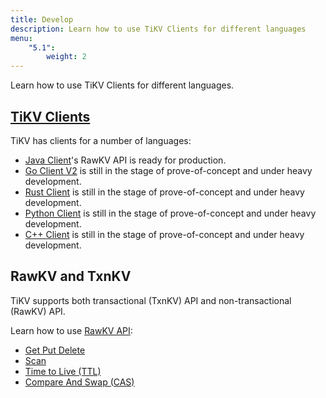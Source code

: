 ```yaml
---
title: Develop
description: Learn how to use TiKV Clients for different languages
menu:
    "5.1":
        weight: 2
---
```


Learn how to use TiKV Clients for different languages.

## [TiKV Clients](../clients/introduction/)

TiKV has clients for a number of languages:

- [Java Client](../clients/java)'s RawKV API is ready for production.
- [Go Client V2](../clients/go) is still in the stage of prove-of-concept and under heavy development. 
- [Rust Client](../clients/rust) is still in the stage of prove-of-concept and under heavy development.
- [Python Client](../clients/python) is still in the stage of prove-of-concept and under heavy development.
- [C++ Client](../clients/cpp) is still in the stage of prove-of-concept and under heavy development.

## RawKV and TxnKV

TiKV supports both transactional (TxnKV) API and non-transactional (RawKV) API. 

Learn how to use [RawKV API](../rawkv/introduction/):

- [Get Put Delete](../rawkv/get-put-delete/)
- [Scan](../rawkv/scan)
- [Time to Live (TTL)](../rawkv/ttl)
- [Compare And Swap (CAS)](../rawkv/cas)
